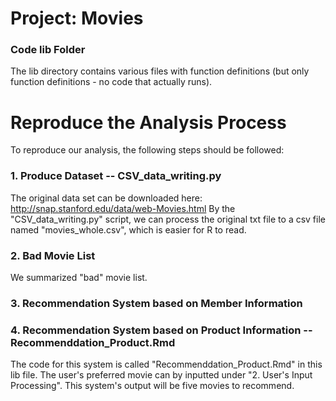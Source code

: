 # Project: Movies
### Code lib Folder

The lib directory contains various files with function definitions (but only function definitions - no code that actually runs).

# Reproduce the Analysis Process
To reproduce our analysis, the following steps should be followed:

### 1. Produce Dataset -- CSV_data_writing.py
The original data set can be downloaded here: http://snap.stanford.edu/data/web-Movies.html
By the "CSV_data_writing.py" script, we can process the original txt file to a csv file named "movies_whole.csv", which is easier for R to read.

### 2. Bad Movie List
We summarized "bad" movie list.

### 3. Recommendation System based on Member Information

### 4. Recommendation System based on Product Information -- Recommenddation_Product.Rmd
The code for this system is called "Recommenddation_Product.Rmd" in this lib file.
The user's preferred movie can by inputted under "2. User's Input Processing". This system's output will be five movies to recommend.
